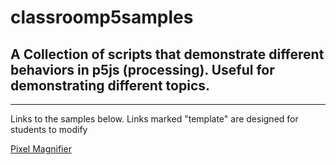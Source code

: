 # classroomp5samples

## A Collection of scripts that demonstrate different behaviors in p5js (processing). Useful for demonstrating different topics. 

---

Links to the samples below. Links marked "template" are designed for students to modify

[Pixel Magnifier](https://editor.p5js.org/)
